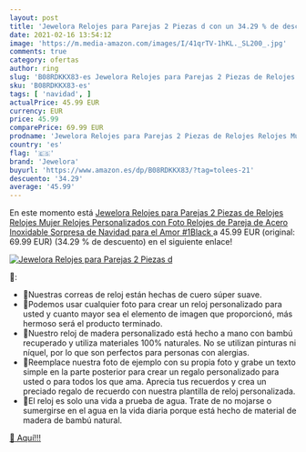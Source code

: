 ```yaml
---
layout: post
title: 'Jewelora Relojes para Parejas 2 Piezas d con un 34.29 % de descuento'
date: 2021-02-16 13:54:12
image: 'https://m.media-amazon.com/images/I/41qrTV-1hKL._SL200_.jpg'
comments: true
category: ofertas
author: ring
slug: 'B08RDKKX83-es Jewelora Relojes para Parejas 2 Piezas de Relojes Relojes...'
sku: 'B08RDKKX83-es'
tags: [ 'navidad', ]
actualPrice: 45.99 EUR
currency: EUR
price: 45.99
comparePrice: 69.99 EUR
prodname: 'Jewelora Relojes para Parejas 2 Piezas de Relojes Relojes Mujer Relojes Personalizados con Foto Relojes de Pareja de Acero Inoxidable Sorpresa de Navidad para el Amor  #1Black '
country: 'es'
flag: '🇪🇸'
brand: 'Jewelora'
buyurl: 'https://www.amazon.es/dp/B08RDKKX83/?tag=tolees-21'
descuento: '34.29'
average: '45.99'
---
```


En este momento está [Jewelora Relojes para Parejas 2 Piezas de Relojes Relojes Mujer Relojes Personalizados con Foto Relojes de Pareja de Acero Inoxidable Sorpresa de Navidad para el Amor  #1Black ](https://www.amazon.es/dp/B08RDKKX83/?tag=tolees-21) a 45.99 EUR (original: 69.99 EUR) (34.29 %  de descuento) en el siguiente enlace!

[![Jewelora Relojes para Parejas 2 Piezas d](https://m.media-amazon.com/images/I/41qrTV-1hKL._SL200_.jpg)](https://www.amazon.es/dp/B08RDKKX83/?tag=tolees-21)

🔎:

- 💖Nuestras correas de reloj están hechas de cuero súper suave.
- 💖Podemos usar cualquier foto para crear un reloj personalizado para usted y cuanto mayor sea el elemento de imagen que proporcionó, más hermoso será el producto terminado.
- 💖Nuestro reloj de madera personalizado está hecho a mano con bambú recuperado y utiliza materiales 100% naturales. No se utilizan pinturas ni níquel, por lo que son perfectos para personas con alergias.
- 💖Reemplace nuestra foto de ejemplo con su propia foto y grabe un texto simple en la parte posterior para crear un regalo personalizado para usted o para todos los que ama. Aprecia tus recuerdos y crea un preciado regalo de recuerdo con nuestra plantilla de reloj personalizada.
- 💖El reloj es solo una vida a prueba de agua. Trate de no mojarse o sumergirse en el agua en la vida diaria porque está hecho de material de madera de bambú natural.

[🛒 Aquí!!!](https://www.amazon.es/dp/B08RDKKX83/?tag=tolees-21)
